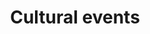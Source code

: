 ---
title: Cultural events
longTitle: 'Cultural events'
tags:
- gccommon
french:
- "[[Evenement culturel]]"
narrowerTerm:
- "[[Art exhibitions]]"
- "[[Festivals]]"
- "[[International exhibitions]]"
usedFor:
- "[[Cultural activities]]"
---